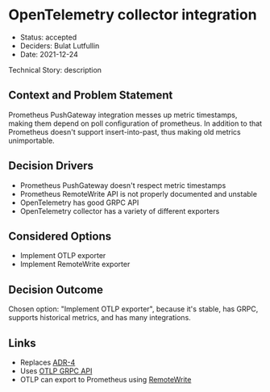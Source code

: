 # OpenTelemetry collector integration

* Status: accepted
* Deciders: Bulat Lutfullin
* Date: 2021-12-24

Technical Story: description

## Context and Problem Statement

Prometheus PushGateway integration messes up metric timestamps, making them depend on poll configuration of prometheus.
In addition to that Prometheus doesn't support insert-into-past, thus making old metrics unimportable.

## Decision Drivers

* Prometheus PushGateway doesn't respect metric timestamps
* Prometheus RemoteWrite API is not properly documented and unstable
* OpenTelemetry has good GRPC API
* OpenTelemetry collector has a variety of different exporters

## Considered Options

* Implement OTLP exporter
* Implement RemoteWrite exporter

## Decision Outcome

Chosen option: "Implement OTLP exporter", because it's stable, has GRPC, supports historical metrics, and has many integrations.

## Links

* Replaces [ADR-4](/docs/adr/4-prometheus-integration.md)
* Uses [OTLP GRPC API](https://github.com/open-telemetry/opentelemetry-proto/blob/c3e79b1bfb9b94d9b1d473e89f2fb4fd18738f7f/opentelemetry/proto/collector/metrics/v1/metrics_service.proto)
* OTLP can export to Prometheus using [RemoteWrite](https://github.com/open-telemetry/opentelemetry-collector-contrib/tree/main/exporter/prometheusremotewriteexporter)

<!-- markdownlint-disable-file MD013 -->
